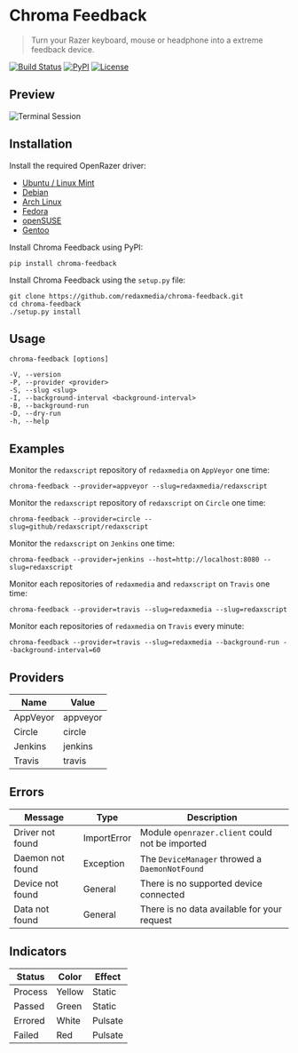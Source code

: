 Chroma Feedback
===============

> Turn your Razer keyboard, mouse or headphone into a extreme feedback device.

[![Build Status](https://img.shields.io/travis/redaxmedia/chroma-feedback.svg)](https://travis-ci.org/redaxmedia/chroma-feedback)
[![PyPI](https://img.shields.io/pypi/v/chroma-feedback.svg)](https://pypi.org/project/chroma-feedback)
[![License](https://img.shields.io/pypi/l/chroma-feedback.svg)](https://pypi.org/project/chroma-feedback)


Preview
-------

![Terminal Session](https://cdn.rawgit.com/redaxmedia/media/master/chroma-feedback/terminal-session.svg)


Installation
------------

Install the required OpenRazer driver:

* [Ubuntu / Linux Mint](https://openrazer.github.io/#ubuntu)
* [Debian](https://openrazer.github.io/#debian)
* [Arch Linux](https://openrazer.github.io/#arch)
* [Fedora](https://openrazer.github.io/#fedora)
* [openSUSE](https://openrazer.github.io/#opensuse)
* [Gentoo](https://openrazer.github.io/#gentoo)

Install Chroma Feedback using PyPI:

```
pip install chroma-feedback
```

Install Chroma Feedback using the `setup.py` file:

```
git clone https://github.com/redaxmedia/chroma-feedback.git
cd chroma-feedback
./setup.py install
```


Usage
-----

```
chroma-feedback [options]

-V, --version
-P, --provider <provider>
-S, --slug <slug>
-I, --background-interval <background-interval>
-B, --background-run
-D, --dry-run
-h, --help
```


Examples
--------

Monitor the `redaxscript` repository of `redaxmedia` on `AppVeyor` one time:

```
chroma-feedback --provider=appveyor --slug=redaxmedia/redaxscript
```

Monitor the `redaxscript` repository of `redaxscript` on `Circle` one time:

```
chroma-feedback --provider=circle --slug=github/redaxscript/redaxscript
```

Monitor the `redaxscript` on `Jenkins` one time:

```
chroma-feedback --provider=jenkins --host=http://localhost:8080 --slug=redaxscript
```

Monitor each repositories of `redaxmedia` and `redaxscript` on `Travis` one time:

```
chroma-feedback --provider=travis --slug=redaxmedia --slug=redaxscript
```

Monitor each repositories of `redaxmedia` on `Travis` every minute:

```
chroma-feedback --provider=travis --slug=redaxmedia --background-run --background-interval=60
```


Providers
---------

| Name     | Value    |
|----------|----------|
| AppVeyor | appveyor | 
| Circle   | circle   |
| Jenkins  | jenkins  |
| Travis   | travis   |


Errors
------

| Message          | Type        | Description                                     |
|------------------|-------------|-------------------------------------------------|
| Driver not found | ImportError | Module `openrazer.client` could not be imported |
| Daemon not found | Exception   | The `DeviceManager` throwed a `DaemonNotFound`  |
| Device not found | General     | There is no supported device connected          |
| Data not found   | General     | There is no data available for your request     |


Indicators
----------

| Status  | Color  | Effect  |
|---------|--------|---------|
| Process | Yellow | Static  |
| Passed  | Green  | Static  |
| Errored | White  | Pulsate |
| Failed  | Red    | Pulsate |
